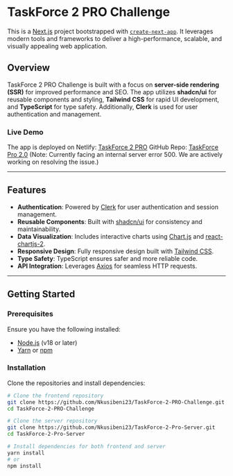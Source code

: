 # TaskForce 2 PRO Challenge

This is a [Next.js](https://nextjs.org) project bootstrapped with [`create-next-app`](https://nextjs.org/docs/app/api-reference/cli/create-next-app). It leverages modern tools and frameworks to deliver a high-performance, scalable, and visually appealing web application.

## Overview

TaskForce 2 PRO Challenge is built with a focus on **server-side rendering (SSR)** for improved performance and SEO. The app utilizes **shadcn/ui** for reusable components and styling, **Tailwind CSS** for rapid UI development, and **TypeScript** for type safety. Additionally, **Clerk** is used for user authentication and management.

### Live Demo

The app is deployed on Netlify: [TaskForce 2 PRO](https://task-force-pro.netlify.app/)
GitHub Repo: [TaskForce Pro 2.0](https://github.com/Nkusibeni23/TaskForce-2-Pro-Server.git/)
(Note: Currently facing an internal server error 500. We are actively working on resolving the issue.)

---

## Features

- **Authentication**: Powered by [Clerk](https://clerk.dev) for user authentication and session management.
- **Reusable Components**: Built with [shadcn/ui](https://github.com/shadcn/ui) for consistency and maintainability.
- **Data Visualization**: Includes interactive charts using [Chart.js](https://www.chartjs.org/) and [react-chartjs-2](https://react-chartjs-2.js.org/).
- **Responsive Design**: Fully responsive design built with [Tailwind CSS](https://tailwindcss.com).
- **Type Safety**: TypeScript ensures safer and more reliable code.
- **API Integration**: Leverages [Axios](https://axios-http.com/) for seamless HTTP requests.

---

## Getting Started

### Prerequisites

Ensure you have the following installed:

- [Node.js](https://nodejs.org/) (v18 or later)
- [Yarn](https://yarnpkg.com/) or [npm](https://www.npmjs.com/)

### Installation

Clone the repositories and install dependencies:

```bash
# Clone the frontend repository
git clone https://github.com/Nkusibeni23/TaskForce-2-PRO-Challenge.git
cd TaskForce-2-PRO-Challenge

# Clone the server repository
git clone https://github.com/Nkusibeni23/TaskForce-2-Pro-Server.git
cd TaskForce-2-Pro-Server

# Install dependencies for both frontend and server
yarn install
# or
npm install
```
